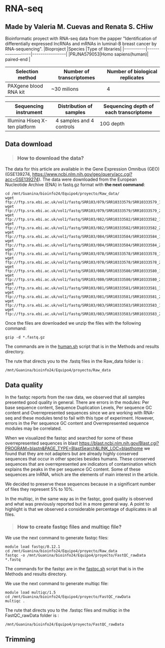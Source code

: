 # RNA-seq 
## Made by Valeria M. Cuevas and Renata S. CHiw
Bioinformatic proyect with RNA-seq data from the papper "Identification of differentially expressed lncRNAs and mRNAs in luminal-B breast cancer by RNA-sequencing".
|Bioproject |Species            |Type of libraries|
|-----------|-------------------|-----------------|
|PRJNA579053|Homo sapiens(human)| paired-end      |

|Selection method     |Number of transcriptomes| Number of biological replicates|
|---------------------|------------------------|--------------------------------|
|PAXgene blood RNA kit|~30 milions             |4

|Sequencing instrument        |Distribution of samples  |Sequencing depth of each transcriptome|
|-----------------------------|-------------------------|--------------------------------------|
|Illumina Hiseq X-ten platform| 4 samples and 4 controls| 10G depth 

## Data download

> ### How to download the data?

The data for this article are available in the Gene Expression Omnibus (GEO) (GSE139274, https://www.ncbi.nlm.nih.gov/geo/query/acc.cgi?acc=GSE139274). The data were downloaded from the European Nucleotide Archive (ENA) in fastq.gz format with **the next command**:

```
cd /mnt/Guanina/bioinfo24/Equipo4/proyecto/Raw_data/
wget ftp://ftp.sra.ebi.ac.uk/vol1/fastq/SRR103/079/SRR10333579/SRR10333579_1.fastq.gz
wget ftp://ftp.sra.ebi.ac.uk/vol1/fastq/SRR103/079/SRR10333579/SRR10333579_2.fastq.gz 
wget ftp://ftp.sra.ebi.ac.uk/vol1/fastq/SRR103/082/SRR10333582/SRR10333582_1.fastq.gz 
wget ftp://ftp.sra.ebi.ac.uk/vol1/fastq/SRR103/082/SRR10333582/SRR10333582_2.fastq.gz 
wget ftp://ftp.sra.ebi.ac.uk/vol1/fastq/SRR103/084/SRR10333584/SRR10333584_1.fastq.gz 
wget ftp://ftp.sra.ebi.ac.uk/vol1/fastq/SRR103/084/SRR10333584/SRR10333584_2.fastq.gz
wget ftp://ftp.sra.ebi.ac.uk/vol1/fastq/SRR103/078/SRR10333578/SRR10333578_1.fastq.gz
wget ftp://ftp.sra.ebi.ac.uk/vol1/fastq/SRR103/078/SRR10333578/SRR10333578_2.fastq.gz
wget ftp://ftp.sra.ebi.ac.uk/vol1/fastq/SRR103/080/SRR10333580/SRR10333580_1.fastq.gz
wget ftp://ftp.sra.ebi.ac.uk/vol1/fastq/SRR103/080/SRR10333580/SRR10333580_2.fastq.gz
wget ftp://ftp.sra.ebi.ac.uk/vol1/fastq/SRR103/081/SRR10333581/SRR10333581_1.fastq.gz
wget ftp://ftp.sra.ebi.ac.uk/vol1/fastq/SRR103/081/SRR10333581/SRR10333581_2.fastq.gz
wget ftp://ftp.sra.ebi.ac.uk/vol1/fastq/SRR103/083/SRR10333583/SRR10333583_1.fastq.gz
wget ftp://ftp.sra.ebi.ac.uk/vol1/fastq/SRR103/083/SRR10333583/SRR10333583_2.fastq.gz

```
Once the files are downloaded we unzip the files with the following command: 

```
gzip -d *.fastq.gz
```

The commands are in the [human.sh](https://github.com/rensanch/RNA-seq-team-/blob/main/Methods%20and%20results/humano.sh) script that is in the Methods and results directory.

The rute that directs you to the .fastq files in the Raw_data folder is : 

```
/mnt/Guanina/bioinfo24/Equipo4/proyecto/Raw_data
```

## Data quality

In the fastqc reports from the raw data, we observed that all samples presented good quality in general. There are errors in the modules: Per base sequence content, Sequence Duplication Levels, Per sequence GC content and Overrepresented sequences since we are working with RNA-seq and these modules tend to fail with this type of experiment. However, errors in the Per sequence GC content and Overrepresented sequence modules may be correlated. 

When we visualized the fastqc and searched for some of these overrepresented sequences in blast https://blast.ncbi.nlm.nih.gov/Blast.cgi?PROGRAM=blastn&PAGE_TYPE=BlastSearch&LINK_LOC=blasthome we found that they are not adapters but are already highly conserved sequences that occur in other species besides humans. These conserved sequences that are overrepresented are indicators of contamination which explains the peaks in the per sequence GC content. Some of these sequences are lnRNA, which are the elements of main interest in the article.

We decided to preserve these sequences because in a significant number of files they represent 5% to 10%. 

In the multiqc, in the same way as in the fastqc, good quality is observed and what was previously reported but in a more general way. A point to highlight is that we observed a considerable percentage of duplicates in all files.

> ### How to create fastqc files and multiqc file?

We use the next command to generate fastqc files:

```
module load fastqc/0.12.1
cd /mnt/Guanina/bioinfo24/Equipo4/proyecto/Raw_data
fastqc -o /mnt/Guanina/bioinfo24/Equipo4/proyecto/FastQC_rawData *.fastq
```
The commands for the fastqc are in the [fastqc.sh](https://github.com/rensanch/RNA-seq-team-/blob/main/Methods%20and%20results/fasqc.sh) script that is in the Methods and results directory.

We use the next command to generate multiqc file:

```
module load multiqc/1.5
cd /mnt/Guanina/bioinfo24/Equipo4/proyecto/FastQC_rawData
multiqc .
```

The rute that directs you to the .fastqc files and multiqc in the FastQC_rawData folder is : 

```
/mnt/Guanina/bioinfo24/Equipo4/proyecto/FastQC_rawData
```

## Trimming



